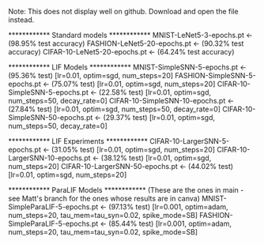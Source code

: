 Note: This does not display well on github. Download and open the file instead.

************ Standard models ************
MNIST-LeNet5-3-epochs.pt <- (98.95% test accuracy)
FASHION-LeNet5-20-epochs.pt <- (90.32% test accuracy)
CIFAR-10-LeNet5-20-epochs.pt <- (64.24% test accuracy)




************ LIF Models ************
MNIST-SimpleSNN-5-epochs.pt <- (95.36% test) [lr=0.01, optim=sgd, num_steps=20]
FASHION-SimpleSNN-5-epochs.pt <- (75.07% test) [lr=0.01, optim=sgd, num_steps=20]
CIFAR-10-SimpleSNN-5-epochs.pt <- (22.58% test) [lr=0.01, optim=sgd, num_steps=50, decay_rate=0]
CIFAR-10-SimpleSNN-10-epochs.pt <- (27.84% test) [lr=0.01, optim=sgd, num_steps=50, decay_rate=0]
CIFAR-10-SimpleSNN-50-epochs.pt <- (29.37% test) [lr=0.01, optim=sgd, num_steps=50, decay_rate=0]

************ LIF Experiments ************
CIFAR-10-LargerSNN-5-epochs.pt <- (31.05% test) [lr=0.01, optim=sgd, num_steps=20]
CIFAR-10-LargerSNN-10-epochs.pt <- (38.12% test) [lr=0.01, optim=sgd, num_steps=20]
CIFAR-10-LargerSNN-50-epochs.pt <- (44.02% test) [lr=0.01, optim=sgd, num_steps=20]



************ ParaLIF Models ************ (These are the ones in main - see Matt's branch for the ones whose results are in canva)
MNIST-SimpleParaLIF-5-epochs.pt <- (97.13% test) [lr=0.001, optim=adam, num_steps=20, tau_mem=tau_syn=0.02, spike_mode=SB]
FASHION-SimpleParaLIF-5-epochs.pt <- (85.44% test) [lr=0.001, optim=adam, num_steps=20, tau_mem=tau_syn=0.02, spike_mode=SB]



